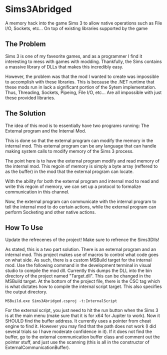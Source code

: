 # Sims3Abridged
A memory hack into the game Sims 3 to allow native operations such as File I/O, Sockets, etc... On top of existing libraries supported by the game

## The Problem

Sims 3 is one of my faveorite games, and as a programmer I find it interesting to mess with games with modding. Thankfully, the Sims contains a massive library of DLLs that makes this incredibly easy.

However, the problem was that the mod I wanted to create was impossible to accomplish with these libraries. This is because the .NET runtime that these mods run in lack a significant portion of the Sytem implementation. Thus, Threading, Sockets, Pipeing, File I/O, etc... Are all impossible with just these provided libraries.

## The Solution

The idea of this mod is to essentially have two programs running: The External program and the Internal Mod.

This is done so that the external program can modify the memory in the internal mod. This external program can be any language that can handle making system calls to modify memory of the Sims 3 process.

The point here is to have the external program modify and read memory of the internal mod. This regoin of memory is simply a byte array (reffered to as the buffer) in the mod that the external program can locate.

With the ability for both the external program and internal mod to read and write this regoin of memory, we can set up a protocol to formalize communication in this channel.

Now, the external program can communicate with the internal program to tell the internal mod to do certain actions, while the external program can perform Socketing and other native actions.

## How To Use

Update the refrecenes of the project! Make sure to refrence the Sims3Dlls!

As stated, this is a two part solution. There is an external program and an internal mod. This project makes use of macros to control what code goes on what side. As such, there is a custom MSBuild target for the internal mod. Use the following command in the development terminal in visual studio to compile the mod dll. Currently this dumps the DLL into the bin directory of the project named "Target.dll". This can be changed in the MSBuild target. At the bottom of the project file, there is the CSC tag which is what dictates how to compile the internal script target. This also specifies the output directory.

```
MSBuild.exe Sims3Abridged.csproj -t:InternalScript
```

For the external script, you just need to hit the run button when the Sims 3 is at the main menu (make sure that it is for x64 for Jupiter to work). Now it SHOULD find the buffer address. It currently uses a pointer from cheat engine to find it. However you may find that the path does not work (I did several trials so I have moderate confidence in it). If it does not find the buffer, go to the external communication buffer class and comment out the pointer stuff, and just use the scanning (this is all in the constructor of ExternalCommunicationBuffer).
